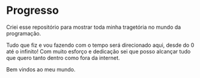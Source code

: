 # Progresso

 Criei esse repositório para mostrar toda minha tragetória no mundo da programação.

 Tudo que fiz e vou fazendo com o tempo será direcionado aqui, desde do 0 até o infinito! Com muito esforço e dedicação sei que posso alcançar tudo que quero tanto dentro como fora da internet.

 Bem vindos ao meu mundo.

